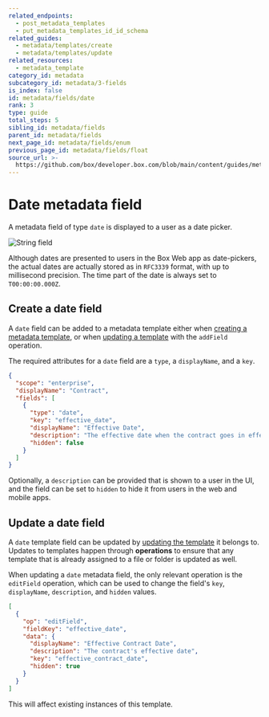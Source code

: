 ```yaml
---
related_endpoints:
  - post_metadata_templates
  - put_metadata_templates_id_id_schema
related_guides:
  - metadata/templates/create
  - metadata/templates/update
related_resources:
  - metadata_template
category_id: metadata
subcategory_id: metadata/3-fields
is_index: false
id: metadata/fields/date
rank: 3
type: guide
total_steps: 5
sibling_id: metadata/fields
parent_id: metadata/fields
next_page_id: metadata/fields/enum
previous_page_id: metadata/fields/float
source_url: >-
  https://github.com/box/developer.box.com/blob/main/content/guides/metadata/3-fields/3-date.md
---
```

# Date metadata field

A metadata field of type `date` is displayed to a user as a date picker.

<ImageFrame border center shadow width='400'>

![String field](./metadata-field-date.png)

</ImageFrame>

<Message notice>

Although dates are presented to users in the Box Web app as date-pickers, the
actual dates are actually stored as in `RFC3339` format, with up to
millisecond precision. The time part of the date is always set to `T00:00:00.000Z`.

</Message>

## Create a date field

A `date` field can be added to a metadata template either when [creating a
metadata template][g_create_template], or when [updating a
template][g_update_template] with the `addField` operation.

The required attributes for a `date` field are a `type`, a `displayName`, and a
`key`.

```json
{
  "scope": "enterprise",
  "displayName": "Contract",
  "fields": [
    {
      "type": "date",
      "key": "effective_date",
      "displayName": "Effective Date",
      "description": "The effective date when the contract goes in effect",
      "hidden": false
    }
  ]
}
```

Optionally, a `description` can be provided that is shown to a user in the UI,
and the field can be set to `hidden` to hide it from users in the web and mobile
apps.

## Update a date field

A `date` template field can be updated by [updating the
template][g_update_template] it belongs to. Updates to templates happen through
**operations** to ensure that any template that is already assigned to a file or
folder is updated as well.

When updating a `date` metadata field, the only relevant operation is the
`editField` operation, which can be used to change the field's `key`,
`displayName`, `description`, and `hidden` values.

```json
[
  {
    "op": "editField",
    "fieldKey": "effective_date",
    "data": {
      "displayName": "Effective Contract Date",
      "description": "The contract's effective date",
      "key": "effective_contract_date",
      "hidden": true
    }
  }
]
```

<Message warning>

This will affect existing instances of this template.

</Message>

[g_create_template]: g://metadata/templates/create
[g_update_template]: g://metadata/templates/update